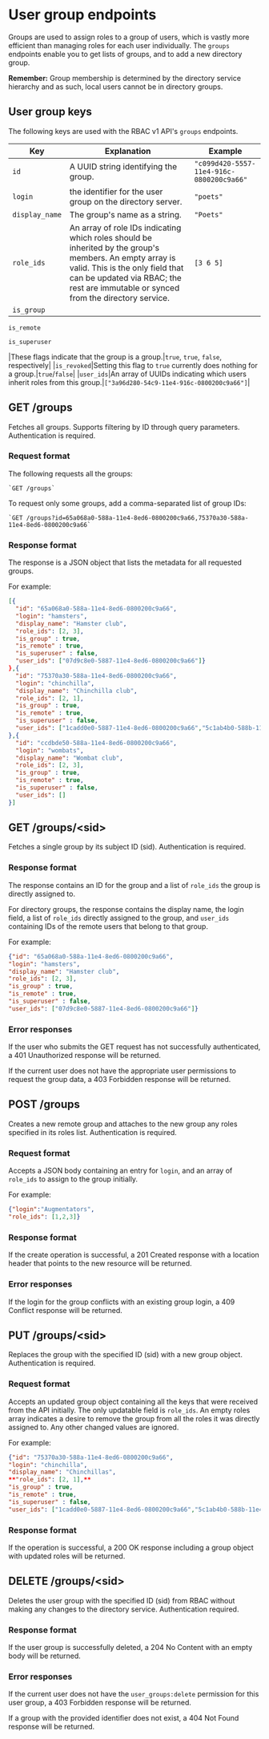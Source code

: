 # User group endpoints

Groups are used to assign roles to a group of users, which is vastly more efficient than managing roles for each user individually. The `groups` endpoints enable you to get lists of groups, and to add a new directory group.

**Remember:** Group membership is determined by the directory service hierarchy and as such, local users cannot be in directory groups.

## User group keys

The following keys are used with the RBAC v1 API's `groups` endpoints.

|Key|Explanation|Example|
|---|-----------|-------|
|`id`|A UUID string identifying the group.|`"c099d420-5557-11e4-916c-0800200c9a66"`|
|`login`|the identifier for the user group on the directory server.|`"poets"`|
|`display_name`|The group's name as a string.|`"Poets"`|
|`role_ids`|An array of role IDs indicating which roles should be inherited by the group's members. An empty array is valid. This is the only field that can be updated via RBAC; the rest are immutable or synced from the directory service.|`[3 6 5]`|
|`is_group`

`is_remote`

`is_superuser`

|These flags indicate that the group is a group.|`true`, `true`, `false`, respectively|
|`is_revoked`|Setting this flag to `true` currently does nothing for a group.|`true`/`false`|
|`user_ids`|An array of UUIDs indicating which users inherit roles from this group.|`["3a96d280-54c9-11e4-916c-0800200c9a66"]`|

## GET /groups

Fetches all groups. Supports filtering by ID through query parameters. Authentication is required.

### Request format

The following requests all the groups:

```
`GET /groups`
```

To request only some groups, add a comma-separated list of group IDs:

```
`GET /groups?id=65a068a0-588a-11e4-8ed6-0800200c9a66,75370a30-588a-11e4-8ed6-0800200c9a66`
```

### Response format

The response is a JSON object that lists the metadata for all requested groups.

For example:

```json
[{
  "id": "65a068a0-588a-11e4-8ed6-0800200c9a66",
  "login": "hamsters",
  "display_name": "Hamster club",
  "role_ids": [2, 3],
  "is_group" : true,
  "is_remote" : true,
  "is_superuser" : false,
  "user_ids": ["07d9c8e0-5887-11e4-8ed6-0800200c9a66"]}
},{
  "id": "75370a30-588a-11e4-8ed6-0800200c9a66",
  "login": "chinchilla",
  "display_name": "Chinchilla club",
  "role_ids": [2, 1],
  "is_group" : true,
  "is_remote" : true,
  "is_superuser" : false,
  "user_ids": ["1cadd0e0-5887-11e4-8ed6-0800200c9a66","5c1ab4b0-588b-11e4-8ed6-0800200c9a66"]
},{
  "id": "ccdbde50-588a-11e4-8ed6-0800200c9a66",
  "login": "wombats",
  "display_name": "Wombat club",
  "role_ids": [2, 3],
  "is_group" : true,
  "is_remote" : true,
  "is_superuser" : false,
  "user_ids": []
}]
```

## GET /groups/<sid\>

Fetches a single group by its subject ID \(sid\). Authentication is required.

### Response format

The response contains an ID for the group and a list of `role_ids` the group is directly assigned to.

For directory groups, the response contains the display name, the login field, a list of `role_ids` directly assigned to the group, and `user_ids` containing IDs of the remote users that belong to that group.

For example:

```json
{"id": "65a068a0-588a-11e4-8ed6-0800200c9a66",
"login": "hamsters",
"display_name": "Hamster club",
"role_ids": [2, 3],
"is_group" : true,
"is_remote" : true,
"is_superuser" : false,
"user_ids": ["07d9c8e0-5887-11e4-8ed6-0800200c9a66"]}
```

### Error responses

If the user who submits the GET request has not successfully authenticated, a 401 Unauthorized response will be returned.

If the current user does not have the appropriate user permissions to request the group data, a 403 Forbidden response will be returned.

## POST /groups

Creates a new remote group and attaches to the new group any roles specified in its roles list. Authentication is required.

### Request format

Accepts a JSON body containing an entry for `login`, and an array of `role_ids` to assign to the group initially.

For example:

```json
{"login":"Augmentators",
"role_ids": [1,2,3]}
```

### Response format

If the create operation is successful, a 201 Created response with a location header that points to the new resource will be returned.

### Error responses

If the login for the group conflicts with an existing group login, a 409 Conflict response will be returned.

## PUT /groups/<sid\>

Replaces the group with the specified ID \(sid\) with a new group object. Authentication is required.

### Request format

Accepts an updated group object containing all the keys that were received from the API initially. The only updatable field is `role_ids`. An empty roles array indicates a desire to remove the group from all the roles it was directly assigned to. Any other changed values are ignored.

For example:

```json
{"id": "75370a30-588a-11e4-8ed6-0800200c9a66",
"login": "chinchilla",
"display_name": "Chinchillas",
**"role_ids": [2, 1],**
"is_group" : true,
"is_remote" : true,
"is_superuser" : false,
"user_ids": ["1cadd0e0-5887-11e4-8ed6-0800200c9a66","5c1ab4b0-588b-11e4-8ed6-0800200c9a66"]}
```

### Response format

If the operation is successful, a 200 OK response including a group object with updated roles will be returned.

## DELETE /groups/<sid\>

Deletes the user group with the specified ID \(sid\) from RBAC without making any changes to the directory service. Authentication required.

### Response format

If the user group is successfully deleted, a 204 No Content with an empty body will be returned.

### Error responses

If the current user does not have the `user_groups:delete` permission for this user group, a 403 Forbidden response will be returned.

If a group with the provided identifier does not exist, a 404 Not Found response will be returned.


